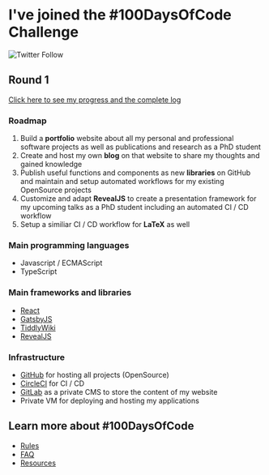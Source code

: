 # I've joined the #100DaysOfCode Challenge

![Twitter Follow](https://img.shields.io/twitter/follow/MichaelHettmer?label=Follow&style=social)

## Round 1

[Click here to see my progress and the complete log](r1-log.md)

### Roadmap

1. Build a **portfolio** website about all my personal and professional software projects as well as publications and research as a PhD student
2. Create and host my own **blog** on that website to share my thoughts and gained knowledge
3. Publish useful functions and components as new **libraries** on GitHub and maintain and setup automated workflows for my existing OpenSource projects
4. Customize and adapt **RevealJS** to create a presentation framework for my upcoming talks as a PhD student including an automated CI / CD workflow
5. Setup a similiar CI / CD workflow for **LaTeX** as well

### Main programming languages

- Javascript / ECMAScript
- TypeScript

### Main frameworks and libraries

- [React](https://reactjs.org)
- [GatsbyJS](https://gatsbyjs.com)
- [TiddlyWiki](https://tiddlywiki.com/)
- [RevealJS](https://revealjs.com)

### Infrastructure

- [GitHub](https://github.com) for hosting all projects (OpenSource)
- [CircleCI](https://circleci.com) for CI / CD
- [GitLab](https://gitlab.com) as a private CMS to store the content of my website
- Private VM for deploying and hosting my applications

## Learn more about #100DaysOfCode

- [Rules](rules.md)
- [FAQ](FAQ.md)
- [Resources](resources.md)
